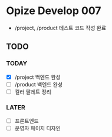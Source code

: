 # Opize Develop 007
* /project, /product 테스트 코드 작성 완료

## TODO
### TODAY
- [x] /project 백엔드 완성
- [ ] /product 백엔드 완성
- [ ] 컬러 팔레트 정리

### LATER
- [ ] 프론트엔드
- [ ] 운영자 페이지 디자인
